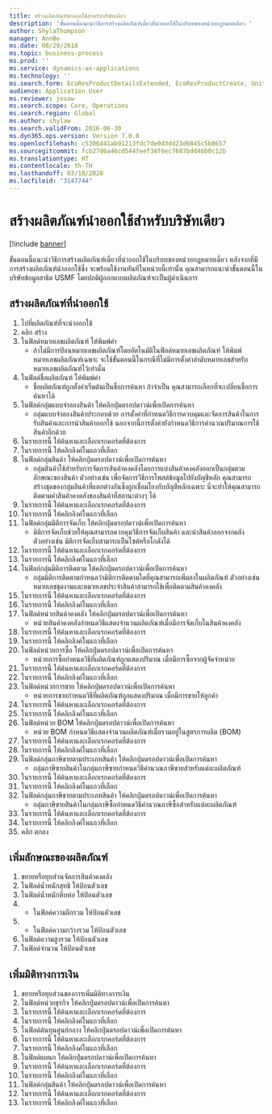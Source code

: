 ```yaml
---
title: สร้างผลิตภัณฑ์นำออกใช้สำหรับบริษัทเดียว
description: 'ขั้นตอนนี้แนะนำวิธีการสร้างผลิตภัณฑ์เดี่ยวที่นำออกใช้ในบริบทของหน่วยกฎหมายเดี่ยว '
author: ShylaThompson
manager: AnnBe
ms.date: 08/29/2018
ms.topic: business-process
ms.prod: ''
ms.service: dynamics-ax-applications
ms.technology: ''
ms.search.form: EcoResProductDetailsExtended, EcoResProductCreate, UnitOfMeasureLookup, DimensionLookup
audience: Application User
ms.reviewer: josaw
ms.search.scope: Core, Operations
ms.search.region: Global
ms.author: shylaw
ms.search.validFrom: 2016-06-30
ms.dyn365.ops.version: Version 7.0.0
ms.openlocfilehash: c5306d41ab91213fdc7de0d3dd23d6845c5b8657
ms.sourcegitcommit: fcb27d6a46cd544feef34f6ec7607bdd46b0c12b
ms.translationtype: HT
ms.contentlocale: th-TH
ms.lasthandoff: 03/18/2020
ms.locfileid: "3147744"
---
```

# <a name="create-a-released-product-for-a-single-company"></a>สร้างผลิตภัณฑ์นำออกใช้สำหรับบริษัทเดียว

[!include [banner](../../includes/banner.md)]

ขั้นตอนนี้แนะนำวิธีการสร้างผลิตภัณฑ์เดี่ยวที่นำออกใช้ในบริบทของหน่วยกฎหมายเดี่ยว  หลังจากที่มีการสร้างผลิตภัณฑ์นำออกใช้ซึ่ง จะพร้อมใช้งานทันทีในหน่วยนี้เท่านั้น  คุณสามารถแนะนำขั้นตอนนี้ในบริษัทข้อมูลสาธิต USMF  โดยปกติผู้ออกแบบผลิตภัณฑ์จะเป็นผู้ดำเนินการ


## <a name="create-a-released-product"></a>สร้างผลิตภัณฑ์ที่นำออกใช้
1. ไปที่ผลิตภัณฑ์ที่จะนำออกใช้
2. คลิก สร้าง
3. ในฟิลด์หมายเลขผลิตภัณฑ์ ให้พิมพ์ค่า
    * ถ้าไม่มีการป้อนหมายเลขผลิตภัณฑ์โดยอัตโนมัติในฟิลด์หมายเลขผลิตภัณฑ์ ให้พิมพ์หมายเลขผลิตภัณฑ์เฉพาะ  จะใช้ขั้นตอนนี้ในกรณีที่ไม่มีการตั้งค่าลำดับหมายเลขสำหรับหมายเลขผลิตภัณฑ์ไว้เท่านั้น  
4. ในฟิลด์ชื่อผลิตภัณฑ์ ให้พิมพ์ค่า
    * ชื่อผลิตภัณฑ์ถูกตั้งค่าเริ่มต้นเป็นชื่อการค้นหา  ถ้าจำเป็น คุณสามารถเลือกที่จะเปลี่ยนชื่อการค้นหาได้  
5. ในฟิลด์กลุ่มแบบจำลองสินค้า ให้คลิกปุ่มดรอปดาวน์เพื่อเปิดการค้นหา 
    * กลุ่มแบบจำลองสินค้าประกอบด้วย การตั้งค่าที่กำหนดวิธีการควบคุมและจัดการสินค้าในการรับสินค้าและการนำสินค้าออกใช้  นอกจากนี้การตั้งค่ายังกำหนดวิธีการคำนวณปริมาณการใช้สินค้าอีกด้วย  
6. ในรายการนี้ ให้ค้นหาและเลือกเรกคอร์ดที่ต้องการ
7. ในรายการนี้ ให้คลิกลิงค์ในแถวที่เลือก
8. ในฟิลด์กลุ่มสินค้า ให้คลิกปุ่มดรอปดาวน์เพื่อเปิดการค้นหา 
    * กลุ่มสินค้าใช้สำหรับการจัดการสินค้าคงคลังโดยการแบ่งสินค้าคงคลังออกเป็นกลุ่มตามลักษณะของสินค้า  ตัวอย่างเช่น เพื่อจัดการวิธีการโพสต์ข้อมูลไปยังบัญชีหลัก คุณสามารถสร้างชุดของกลุ่มสินค้าที่แตกต่างกันซึ่งถูกเชื่อมโยงกับบัญชีหลักเฉพาะ  นี่จะทำให้คุณสามารถติดตามค่าสินค้าคงคลังของสินค้าที่สถานะต่างๆ ได้  
9. ในรายการนี้ ให้ค้นหาและเลือกเรกคอร์ดที่ต้องการ
10. ในรายการนี้ ให้คลิกลิงค์ในแถวที่เลือก
11. ในฟิลด์กลุ่มมิติการจัดเก็บ ให้คลิกปุ่มดรอปดาวน์เพื่อเปิดการค้นหา 
    * มิติการจัดเก็บช่วยให้คุณสามารถควบคุมวิธีการจัดเก็บสินค้า และนำสินค้าออกจากคลัง  ตัวอย่างเช่น มิติการจัดเก็บสามารถเป็นไซต์หรือโกดังได้  
12. ในรายการนี้ ให้ค้นหาและเลือกเรกคอร์ดที่ต้องการ
13. ในรายการนี้ ให้คลิกลิงค์ในแถวที่เลือก
14. ในฟิลก์กลุ่มมิติการติดตาม ให้คลิกปุ่มดรอปดาวน์เพื่อเปิดการค้นหา 
    * กลุ่มมิติการติดตามกำหนดว่ามิติการติดตามใดที่คุณสามารถเพิ่มลงในผลิตภัณฑ์  ตัวอย่างเช่น หมายเลขชุดงานและหมายเลขประจำสินค้าสามารถใช้เพื่อติดตามสินค้าคงคลัง  
15. ในรายการนี้ ให้ค้นหาและเลือกเรกคอร์ดที่ต้องการ
16. ในรายการนี้ ให้คลิกลิงค์ในแถวที่เลือก
17. ในฟิลด์หน่วยสินค้าคงคลัง ให้คลิกปุ่มดรอปดาวน์เพื่อเปิดการค้นหา 
    * หน่วยสินค้าคงคลังกำหนดวิธีแสดงจำนวนผลิตภัณฑ์เมื่อมีการจัดเก็บในสินค้าคงคลัง  
18. ในรายการนี้ ให้ค้นหาและเลือกเรกคอร์ดที่ต้องการ
19. ในรายการนี้ ให้คลิกลิงค์ในแถวที่เลือก
20. ในฟิลด์หน่วยการซื้อ ให้คลิกปุ่มดรอปดาวน์เพื่อเปิดการค้นหา
    * หน่วยการซื้อกำหนดวิธีที่ผลิตภัณฑ์ถูกแสดงปริมาณ เมื่อมีการซื้อจากผู้จัดจำหน่าย  
21. ในรายการนี้ ให้ค้นหาและเลือกเรกคอร์ดที่ต้องการ
22. ในรายการนี้ ให้คลิกลิงค์ในแถวที่เลือก
23. ในฟิลด์หน่วยการขาย ให้คลิกปุ่มดรอปดาวน์เพื่อเปิดการค้นหา
    * หน่วยการขายกำหนดวิธีที่ผลิตภัณฑ์ถูกแสดงปริมาณ เมื่อมีการขายให้ลูกค้า  
24. ในรายการนี้ ให้ค้นหาและเลือกเรกคอร์ดที่ต้องการ
25. ในรายการนี้ ให้คลิกลิงค์ในแถวที่เลือก
26. ในฟิลด์หน่วย BOM ให้คลิกปุ่มดรอปดาวน์เพื่อเปิดการค้นหา 
    * หน่วย BOM กำหนดวิธีแสดงจำนวนผลิตภัณฑ์เมื่อรวมอยู่ในสูตรการผลิต (BOM)   
27. ในรายการนี้ ให้ค้นหาและเลือกเรกคอร์ดที่ต้องการ
28. ในรายการนี้ ให้คลิกลิงค์ในแถวที่เลือก
29. ในฟิลด์กลุ่มภาษีขายตามประเภทสินค้า ให้คลิกปุ่มดรอปดาวน์เพื่อเปิดการค้นหา 
    * กลุ่มภาษีขายสินค้าในกลุ่มภาษีขายกำหนดวิธีคำนวณภาษีขายสำหรับแต่ละผลิตภัณฑ์  
30. ในรายการนี้ ให้ค้นหาและเลือกเรกคอร์ดที่ต้องการ
31. ในรายการนี้ ให้คลิกลิงค์ในแถวที่เลือก
32. ในฟิลด์กลุ่มภาษีขายตามประเภทสินค้า ให้คลิกปุ่มดรอปดาวน์เพื่อเปิดการค้นหา 
    * กลุ่มภาษีขายสินค้าในกลุ่มภาษีซื้อกำหนดวิธีคำนวณภาษีซื้อสำหรับแต่ละผลิตภัณฑ์  
33. ในรายการนี้ ให้ค้นหาและเลือกเรกคอร์ดที่ต้องการ
34. ในรายการนี้ ให้คลิกลิงค์ในแถวที่เลือก
35. คลิก ตกลง

## <a name="add-product-characteristics"></a>เพิ่มลักษณะของผลิตภัณฑ์
1. ขยายหรือยุบส่วนจัดการสินค้าคงคลัง
2. ในฟิลด์น้ำหนักสุทธิ ให้ป้อนตัวเลข
3. ในฟิลด์น้ำหนักหีบห่อ ให้ป้อนตัวเลข 
4.  - ในฟิลด์ความลึกรวม ให้ป้อนตัวเลข
5.  - ในฟิลด์ความกว้างรวม ให้ป้อนตัวเลข
6. ในฟิลด์ความสูงรวม ให้ป้อนตัวเลข
7. ในฟิลด์จำนวน ให้ป้อนตัวเลข 

## <a name="add-financial-dimensions"></a>เพิ่มมิติทางการเงิน
1. ขยายหรือยุบส่วนของการเพิ่มมิติทางการเงิน 
2. ในฟิลด์หน่วยธุรกิจ ให้คลิกปุ่มดรอปดาวน์เพื่อเปิดการค้นหา
3. ในรายการนี้ ให้ค้นหาและเลือกเรกคอร์ดที่ต้องการ
4. ในรายการนี้ ให้คลิกลิงค์ในแถวที่เลือก
5. ในฟิลด์ต้นทุนศูนย์กลาง ให้คลิกปุ่มดรอปดาวน์เพื่อเปิดการค้นหา
6. ในรายการนี้ ให้ค้นหาและเลือกเรกคอร์ดที่ต้องการ
7. ในรายการนี้ ให้คลิกลิงค์ในแถวที่เลือก
8. ในฟิลด์แผนก ให้คลิกปุ่มดรอปดาวน์เพื่อเปิดการค้นหา
9. ในรายการนี้ ให้ค้นหาและเลือกเรกคอร์ดที่ต้องการ
10. ในรายการนี้ ให้คลิกลิงค์ในแถวที่เลือก
11. ในฟิลด์กลุ่มสินค้า ให้คลิกปุ่มดรอปดาวน์เพื่อเปิดการค้นหา
12. ในรายการนี้ ให้ค้นหาและเลือกเรกคอร์ดที่ต้องการ
13. ในรายการนี้ ให้คลิกลิงค์ในแถวที่เลือก

